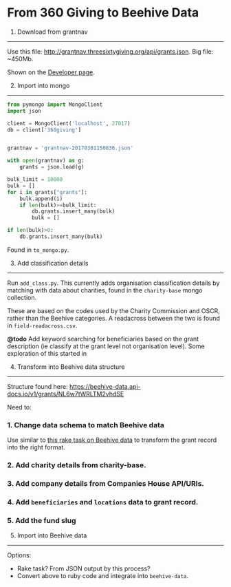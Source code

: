 From 360 Giving to Beehive Data
===============================

1. Download from grantnav
-------------------------

Use this file: <http://grantnav.threesixtygiving.org/api/grants.json>. Big file:
 ~450Mb.

Shown on the [Developer page](http://grantnav.threesixtygiving.org/developers).

2. Import into mongo
--------------------

```python
from pymongo import MongoClient
import json

client = MongoClient('localhost', 27017)
db = client['360giving']


grantnav = 'grantnav-20170301150836.json'

with open(grantnav) as g:
    grants = json.load(g)

bulk_limit = 10000
bulk = []
for i in grants["grants"]:
    bulk.append(i)
    if len(bulk)>=bulk_limit:
        db.grants.insert_many(bulk)
        bulk = []

if len(bulk)>0:
    db.grants.insert_many(bulk)
```

Found in `to_mongo.py`.

3. Add classification details
-----------------------------

Run `add_class.py`. This currently adds organisation classification details
by matching with data about charities, found in the `charity-base` mongo
collection.

These are based on the codes used by the Charity Commission and OSCR, rather
than the Beehive categories. A readacross between the two is found in
`field-readacross.csv`.

**@todo** Add keyword searching for beneficiaries based on the grant description
(ie classify at the grant level not organisation level). Some exploration of
this started in

4. Transform into Beehive data structure
----------------------------------------

Structure found here: <https://beehive-data.api-docs.io/v1/grants/NL6w7tWRLTM2vhdSE>

Need to:

### 1. Change data schema to match Beehive data

Use similar to [this rake task on Beehive data](https://github.com/TechforgoodCAST/beehive-data/blob/master/lib/tasks/import.rake)
to transform the grant record into the right format.

### 2. Add charity details from charity-base.


### 3. Add company details from Companies House API/URIs.


### 4. Add `beneficiaries` and `locations` data to grant record.


### 5. Add the fund slug


5. Import into Beehive data
---------------------------

Options:

- Rake task? From JSON output by this process?
- Convert above to ruby code and integrate into `beehive-data`.

